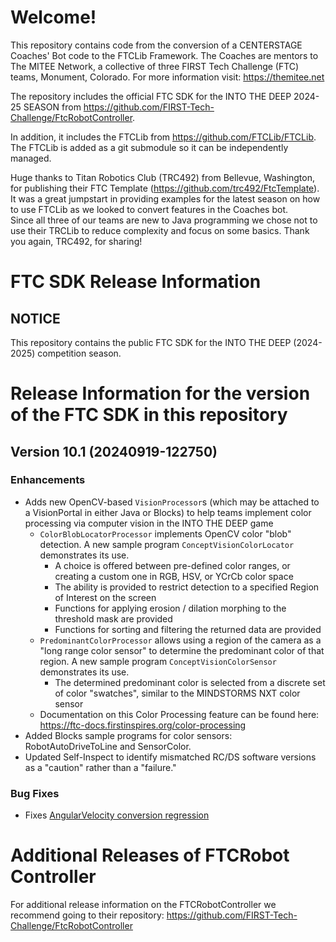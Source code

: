 # Welcome!
This repository contains code from the conversion of a CENTERSTAGE Coaches' Bot code to the FTCLib 
Framework.  The Coaches are mentors to The MITEE Network, a collective of three FIRST Tech Challenge 
(FTC) teams, Monument, Colorado.   For more information visit: https://themitee.net

The repository includes the official FTC SDK for the INTO THE DEEP 2024-25 SEASON from 
https://github.com/FIRST-Tech-Challenge/FtcRobotController. 

In addition, it includes the FTCLib from https://github.com/FTCLib/FTCLib. The FTCLib is added as a 
git submodule so it can be independently managed. 

Huge thanks to Titan Robotics Club (TRC492) from Bellevue, Washington, for publishing their FTC 
Template (https://github.com/trc492/FtcTemplate).  It was a great jumpstart in providing examples
for the latest season on how to use FTCLib as we looked to convert features in the Coaches bot.  
Since all three of our teams are new to Java programming we chose not to use their TRCLib to reduce
complexity and focus on some basics.  Thank you again, TRC492, for sharing!

# FTC SDK Release Information

## NOTICE

This repository contains the public FTC SDK for the INTO THE DEEP (2024-2025) competition season.

# Release Information for the version of the FTC SDK in this repository

## Version 10.1 (20240919-122750)

### Enhancements
* Adds new OpenCV-based `VisionProcessor`s (which may be attached to a VisionPortal in either Java or Blocks) to help teams implement color processing via computer vision in the INTO THE DEEP game
  * `ColorBlobLocatorProcessor` implements OpenCV color "blob" detection. A new sample program `ConceptVisionColorLocator` demonstrates its use.
    * A choice is offered between pre-defined color ranges, or creating a custom one in RGB, HSV, or YCrCb color space
    * The ability is provided to restrict detection to a specified Region of Interest on the screen
    * Functions for applying erosion / dilation morphing to the threshold mask are provided
    * Functions for sorting and filtering the returned data are provided
  * `PredominantColorProcessor` allows using a region of the camera as a "long range color sensor" to determine the predominant color of that region. A new sample program `ConceptVisionColorSensor` demonstrates its use.
    * The determined predominant color is selected from a discrete set of color "swatches", similar to the MINDSTORMS NXT color sensor
  * Documentation on this Color Processing feature can be found here: https://ftc-docs.firstinspires.org/color-processing
* Added Blocks sample programs for color sensors: RobotAutoDriveToLine and SensorColor.
* Updated Self-Inspect to identify mismatched RC/DS software versions as a "caution" rather than a "failure."

### Bug Fixes
* Fixes [AngularVelocity conversion regression](https://github.com/FIRST-Tech-Challenge/FtcRobotController/issues/1070)

# Additional Releases of FTCRobot Controller
For additional release information on the FTCRobotController we recommend going to their 
repository: https://github.com/FIRST-Tech-Challenge/FtcRobotController